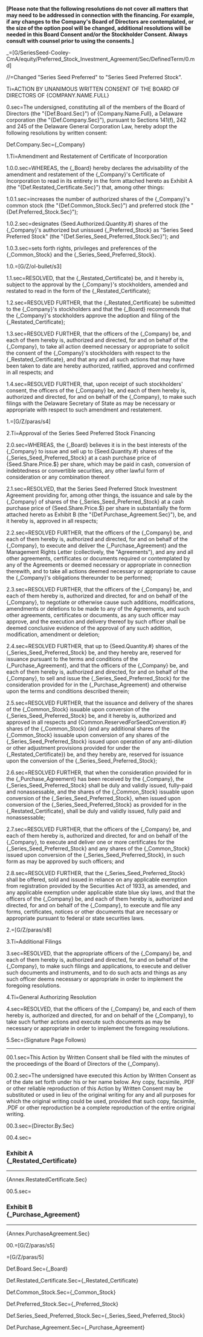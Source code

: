 **[Please note that the following resolutions do not cover all matters that may need to be addressed in connection with the financing. For example, if any changes to the Company's Board of Directors are contemplated, or the size of the option pool will be changed, additional resolutions will be needed in this Board Consent and/or the Stockholder Consent. Always consult with counsel prior to using the consents.]**

_=[G/SeriesSeed-Cooley-CmA/equity/Preferred_Stock_Investment_Agreement/Sec/DefinedTerm/0.md]

//=Changed "Series Seed Preferred" to "Series Seed Preferred Stock".

Ti=<span style="text-transform:uppercase">ACTION BY UNANIMOUS WRITTEN CONSENT OF THE BOARD OF DIRECTORS OF {Company.Name.Full}</span>

0.sec=The undersigned, constituting all of the members of the Board of Directors (the "{Def.Board.Sec}") of {Company.Name.Full}, a Delaware corporation (the "{Def.Company.Sec}"), pursuant to Sections 141(f), 242 and 245 of the Delaware General Corporation Law, hereby adopt the following resolutions by written consent:

Def.Company.Sec={_Company}

1.Ti=Amendment and Restatement of Certificate of Incorporation

1.0.0.sec=WHEREAS, the {_Board} hereby declares the advisability of the amendment and restatement of the {_Company}'s Certificate of Incorporation to read in its entirety in the form attached hereto as Exhibit A (the "{Def.Restated_Certificate.Sec}") that, among other things:

1.0.1.sec=increases the number of authorized shares of the {_Company}'s common stock (the "{Def.Common_Stock.Sec}") and preferred stock (the "{Def.Preferred_Stock.Sec}");

1.0.2.sec=designates {Seed.Authorized.Quantity.#} shares of the {_Company}'s authorized but unissued {_Preferred_Stock} as "Series Seed Preferred Stock" (the "{Def.Series_Seed_Preferred_Stock.Sec}"); and 

1.0.3.sec=sets forth rights, privileges and preferences of the {_Common_Stock} and the {_Series_Seed_Preferred_Stock}.

1.0.=[G/Z/ol-bullet/s3]

1.1.sec=RESOLVED, that the {_Restated_Certificate} be, and it hereby is, subject to the approval by the {_Company}'s stockholders, amended and restated to read in the form of the {_Restated_Certificate};

1.2.sec=RESOLVED FURTHER, that the {_Restated_Certificate} be submitted to the {_Company}'s stockholders and that the {_Board} recommends that the {_Company}'s stockholders approve the adoption and filing of the {_Restated_Certificate};

1.3.sec=RESOLVED FURTHER, that the officers of the {_Company} be, and each of them hereby is, authorized and directed, for and on behalf of the {_Company}, to take all action deemed necessary or appropriate to solicit the consent of the {_Company}'s stockholders with respect to the {_Restated_Certificate}, and that any and all such actions that may have been taken to date are hereby authorized, ratified, approved and confirmed in all respects; and

1.4.sec=RESOLVED FURTHER, that, upon receipt of such stockholders' consent, the officers of the {_Company} be, and each of them hereby is, authorized and directed, for and on behalf of the {_Company}, to make such filings with the Delaware Secretary of State as may be necessary or appropriate with respect to such amendment and restatement.

1.=[G/Z/paras/s4]

2.Ti=Approval of the Series Seed Preferred Stock Financing

2.0.sec=WHEREAS, the {_Board} believes it is in the best interests of the {_Company} to issue and sell up to {Seed.Quantity.#} shares of the {_Series_Seed_Preferred_Stock} at a cash purchase price of {Seed.Share.Price.$} per share, which may be paid in cash, conversion of indebtedness or convertible securities, any other lawful form of consideration or any combination thereof.

2.1.sec=RESOLVED, that the Series Seed Preferred Stock Investment Agreement providing for, among other things, the issuance and sale by the {_Company} of shares of the {_Series_Seed_Preferred_Stock} at a cash purchase price of {Seed.Share.Price.$} per share in substantially the form attached hereto as Exhibit B (the "{Def.Purchase_Agreement.Sec}"), be, and it hereby is, approved in all respects;

2.2.sec=RESOLVED FURTHER, that the officers of the {_Company} be, and each of them hereby is, authorized and directed, for and on behalf of the {_Company}, to execute and deliver the {_Purchase_Agreement} and the Management Rights Letter (collectively, the "Agreements"), and any and all other agreements, certificates or documents required or contemplated by any of the Agreements or deemed necessary or appropriate in connection therewith, and to take all actions deemed necessary or appropriate to cause the {_Company}'s obligations thereunder to be performed;

2.3.sec=RESOLVED FURTHER, that the officers of the {_Company} be, and each of them hereby is, authorized and directed, for and on behalf of the {_Company}, to negotiate or otherwise cause such additions, modifications, amendments or deletions to be made to any of the Agreements, and such other agreements, certificates or documents, as any such officer may approve, and the execution and delivery thereof by such officer shall be deemed conclusive evidence of the approval of any such addition, modification, amendment or deletion;

2.4.sec=RESOLVED FURTHER, that up to {Seed.Quantity.#} shares of the {_Series_Seed_Preferred_Stock} be, and they hereby are, reserved for issuance pursuant to the terms and conditions of the {_Purchase_Agreement}, and that the officers of the {_Company} be, and each of them hereby is, authorized and directed, for and on behalf of the {_Company}, to sell and issue the {_Series_Seed_Preferred_Stock} for the consideration provided for in the {_Purchase_Agreement} and otherwise upon the terms and conditions described therein;

2.5.sec=RESOLVED FURTHER, that the issuance and delivery of the shares of the {_Common_Stock} issuable upon conversion of the {_Series_Seed_Preferred_Stock} be, and it hereby is, authorized and approved in all respects and {Common.ReservedForSeedConverstion.#} shares of the {_Common_Stock} (and any additional shares of the {_Common_Stock} issuable upon conversion of any shares of the {_Series_Seed_Preferred_Stock} issued upon operation of any anti-dilution or other adjustment provisions provided for under the {_Restated_Certificate}) be, and they hereby are, reserved for issuance upon the conversion of the {_Series_Seed_Preferred_Stock};

2.6.sec=RESOLVED FURTHER, that when the consideration provided for in the {_Purchase_Agreement} has been received by the {_Company}, the {_Series_Seed_Preferred_Stock} shall be duly and validly issued, fully-paid and nonassessable, and the shares of the {_Common_Stock} issuable upon conversion of the {_Series_Seed_Preferred_Stock}, when issued upon conversion of the {_Series_Seed_Preferred_Stock} as provided for in the {_Restated_Certificate}, shall be duly and validly issued, fully paid and nonassessable;

2.7.sec=RESOLVED FURTHER, that the officers of the {_Company} be, and each of them hereby is, authorized and directed, for and on behalf of the {_Company}, to execute and deliver one or more certificates for the {_Series_Seed_Preferred_Stock} and any shares of the {_Common_Stock} issued upon conversion of the {_Series_Seed_Preferred_Stock}, in such form as may be approved by such officers; and

2.8.sec=RESOLVED FURTHER, that the {_Series_Seed_Preferred_Stock} shall be offered, sold and issued in reliance on any applicable exemption from registration provided by the Securities Act of 1933, as amended, and any applicable exemption under applicable state blue sky laws, and that the officers of the {_Company} be, and each of them hereby is, authorized and directed, for and on behalf of the {_Company}, to execute and file any forms, certificates, notices or other documents that are necessary or appropriate pursuant to federal or state securities laws.

2.=[G/Z/paras/s8]

3.Ti=Additional Filings

3.sec=RESOLVED, that the appropriate officers of the {_Company} be, and each of them hereby is, authorized and directed, for and on behalf of the {_Company}, to make such filings and applications, to execute and deliver such documents and instruments, and to do such acts and things as any such officer deems necessary or appropriate in order to implement the foregoing resolutions.

4.Ti=General Authorizing Resolution

4.sec=RESOLVED, that the officers of the {_Company} be, and each of them hereby is, authorized and directed, for and on behalf of the {_Company}, to take such further actions and execute such documents as may be necessary or appropriate in order to implement the foregoing resolutions.

5.Sec=(Signature Page Follows)

***

00.1.sec=This Action by Written Consent shall be filed with the minutes of the proceedings of the Board of Directors of the {_Company}.

00.2.sec=The undersigned have executed this Action by Written Consent as of the date set forth under his or her name below. Any copy, facsimile, .PDF or other reliable reproduction of this Action by Written Consent may be substituted or used in lieu of the original writing for any and all purposes for which the original writing could be used, provided that such copy, facsimile, .PDF or other reproduction be a complete reproduction of the entire original writing.

00.3.sec={Director.By.Sec}

00.4.sec=<h3>Exhibit A <br>{_Restated_Certificate}</h3><hr>{Annex.RestatedCertificate.Sec}

00.5.sec=<h3>Exhibit B<br>{_Purchase_Agreement}</h3><hr>{Annex.PurchaseAgreement.Sec}

00.=[G/Z/paras/s5]

=[G/Z/paras/5]

Def.Board.Sec={_Board}

Def.Restated_Certificate.Sec={_Restated_Certificate}

Def.Common_Stock.Sec={_Common_Stock}

Def.Preferred_Stock.Sec={_Preferred_Stock}

Def.Series_Seed_Preferred_Stock.Sec={_Series_Seed_Preferred_Stock}

Def.Purchase_Agreement.Sec={_Purchase_Agreement}